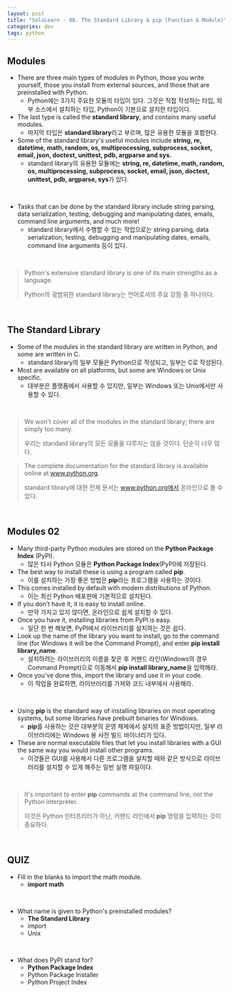 ```yaml
---
layout: post
title: "SoloLearn - 08. The Standard Library & pip (Function & Module)"
categories: dev
tags: python
---
```


## Modules

- There are three main types of modules in Python, those you write yourself, those you install from external sources, and those that are preinstalled with Python.
  - Python에는 3가지 주요한 모듈의 타입이 있다. 그것은 직접 작성하는 타입, 외부 소스에서 설치하는 타입, Python이 기본으로 설치한 타입이다.
- The last type is called the **standard library**, and contains many useful modules.
  - 마지막 타입은 **standard library**라고 부르며, 많은 유용한 모듈을 포함한다.
- Some of the standard library's useful modules include **string, re, datetime, math, random, os, multiprocessing, subprocess, socket, email, json, doctest, unittest, pdb, argparse and sys.**
  - standard library의 유용한 모듈에는 **string, re, datetime, math, random, os, multiprocessing, subprocess, socket, email, json, doctest, unittest, pdb, argparse, sys**가 있다.

<br>

- Tasks that can be done by the standard library include string parsing, data serialization, testing, debugging and manipulating dates, emails, command line arguments, and much more!
  - standard library에서 수행할 수 있는 작업으로는 string parsing, data serialization, testing, debugging and manipulating dates, emails, command line arguments 등이 있다.

<br>

> Python's extensive standard library is one of its main strengths as a language.
>
> Python의 광범위한 standard library는 언어로서의 주요 강점 중 하나이다.

<br>

## The Standard Library

- Some of the modules in the standard library are written in Python, and some are written in C.
  - standard library의 일부 모듈은 Python으로 작성되고, 일부는 C로 작성된다.
- Most are available on all platforms, but some are Windows or Unix specific.
  - 대부분은 플랫폼에서 사용할 수 있지만, 일부는 Windows 또는 Unix에서만 사용할 수 있다.

<br>

> We won't cover all of the modules in the standard library; there are simply too many.
>
> 우리는 standard library의 모든 모듈을 다루지는 않을 것이다. 단순히 너무 많다.

> The complete documentation for the standard library is available online at www.python.org.
>
> standard library에 대한 전체 문서는 www.python.org에서 온라인으로 볼 수 있다.

<br>

## Modules 02

- Many third-party Python modules are stored on the **Python Package Index** (PyPI).
  - 많은 타사 Python 모듈은 **Python Package Index**(PyPI)에 저장된다.
- The best way to install these is using a program called **pip**.
  - 이를 설치하는 가장 좋은 방법은 **pip**라는 프로그램을 사용하는 것이다.
- This comes installed by default with modern distributions of Python.
  - 이는 최신 Python 배포판에 기본적으로 설치된다.
- If you don't have it, it is easy to install online.
  - 만약 가지고 있지 않다면, 온라인으로 쉽게 설치할 수 있다.
- Once you have it, installing libraries from PyPI is easy.
  - 일단 한 번 해보면, PyPI에서 라이브러리를 설치하는 것은 쉽다.
- Look up the name of the library you want to install, go to the command line (for Windows it will be the Command Prompt), and enter **pip install library_name**.
  - 설치하려는 라이브러리의 이름을 찾은 후 커맨드 라인(Windows의 경우 Command Prompt)으로 이동해서 **pip install library_name**을 입력해라.
- Once you've done this, import the library and use it in your code.
  - 이 작업을 완료하면, 라이브러리를 가져와 코드 내부에서 사용해라.

<br>

- Using **pip** is the standard way of installing libraries on most operating systems, but some libraries have prebuilt binaries for Windows.
  - **pip**를 사용하는 것은 대부분의 운영 체제에서 설치의 표준 방법이지만, 일부 라이브러리에는 Windows 용 사전 빌드 바이너리가 있다.
- These are normal executable files that let you install libraries with a GUI the same way you would install other programs.
  - 이것들은 GUI를 사용해서 다른 프로그램을 설치할 때와 같은 방식으로 라이브러리를 설치할 수 있게 해주는 일반 실행 파일이다.

<br>

> It's important to enter **pip** commands at the command line, not the Python interpreter.
>
> 이것은 Python 인터프리터가 아닌, 커맨드 라인에서 **pip** 명령을 입력하는 것이 중요하다.

<br>

## QUIZ

- Fill in the blanks to import the math module.
  - **import math**

<br>

- What name is given to Python's preinstalled modules?
  - **The Standard Library**
  - import
  - Unix

<br>

- What does PyPI stand for?
  - **Python Package Index**
  - Python Package Installer
  - Python Project Index

<br>